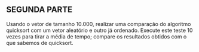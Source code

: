 ## SEGUNDA PARTE
Usando o vetor de tamanho 10.000, realizar uma comparação do algoritmo quicksort com um vetor aleatório e outro já ordenado. Execute este teste 10 vezes para tirar a média de tempo; compare os resultados obtidos com o que sabemos de quicksort.



